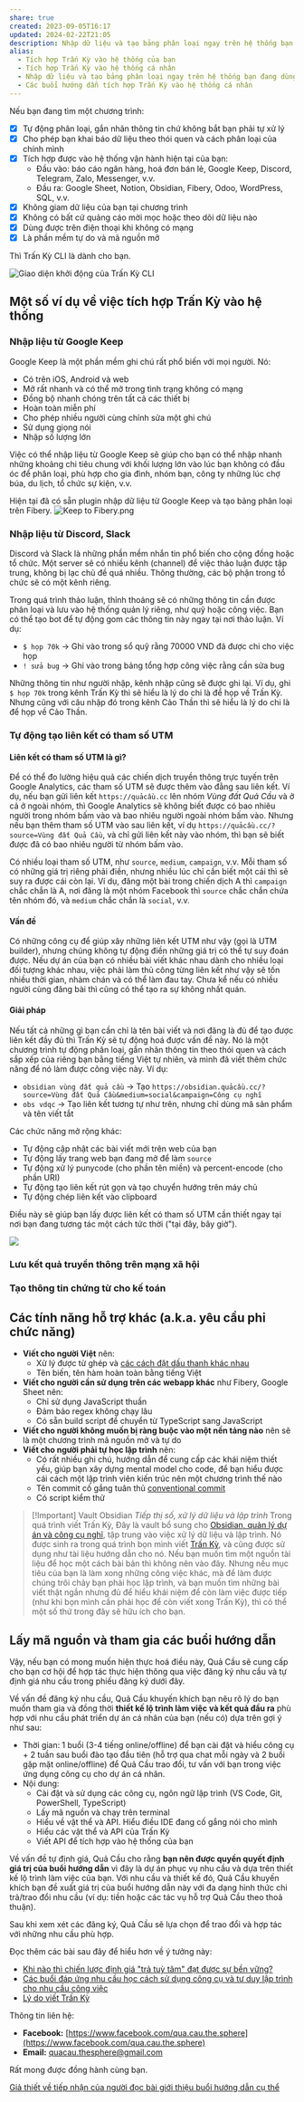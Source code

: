```yaml
---
share: true
created: 2023-09-05T16:17
updated: 2024-02-22T21:05
description: Nhập dữ liệu và tạo bảng phân loại ngay trên hệ thống bạn đang dùng
alias:
  - Tích hợp Trấn Kỳ vào hệ thống của bạn
  - Tích hợp Trấn Kỳ vào hệ thống cá nhân
  - Nhập dữ liệu và tạo bảng phân loại ngay trên hệ thống bạn đang dùng
  - Các buổi hướng dẫn tích hợp Trấn Kỳ vào hệ thống cá nhân
---
```


Nếu bạn đang tìm một chương trình:
- [x] Tự động phân loại, gắn nhãn thông tin chứ không bắt bạn phải tự xử lý
- [x] Cho phép bạn khai báo dữ liệu theo thói quen và cách phân loại của chính mình
- [x] Tích hợp được vào hệ thống vận hành hiện tại của bạn:
  - Đầu vào: báo cáo ngân hàng, hoá đơn bán lẻ, Google Keep, Discord, Telegram, Zalo, Messenger, v.v.
  - Đầu ra: Google Sheet, Notion, Obsidian, Fibery, Odoo, WordPress, SQL, v.v. 
- [x] Không giam dữ liệu của bạn tại chương trình 
- [x] Không có bất cứ quảng cáo mời mọc hoặc theo dõi dữ liệu nào
- [x] Dùng được trên điện thoại khi không có mạng
- [x] Là phần mềm tự do và mã nguồn mở

Thì Trấn Kỳ CLI là dành cho bạn.

![Giao diện khởi động của Trấn Kỳ CLI](https://i.imgur.com/rBe2iQ9.png)

## Một số ví dụ về việc tích hợp Trấn Kỳ vào hệ thống
### Nhập liệu từ Google Keep
Google Keep là một phần mềm ghi chú rất phổ biến với mọi người. Nó:
- Có trên iOS, Android và web
- Mở rất nhanh và có thể mở trong tình trạng không có mạng
- Đồng bộ nhanh chóng trên tất cả các thiết bị
- Hoàn toàn miễn phí
- Cho phép nhiều người cùng chỉnh sửa một ghi chú
- Sử dụng giọng nói
- Nhập số lượng lớn

Việc có thể nhập liệu từ Google Keep sẽ giúp cho bạn có thể nhập nhanh những khoảng chi tiêu chung với khối lượng lớn vào lúc bạn không có đầu óc để phân loại, phù hợp cho gia đình, nhóm bạn, công ty những lúc chợ búa, du lịch, tổ chức sự kiện, v.v.

Hiện tại đã có sẵn plugin nhập dữ liệu từ Google Keep và tạo bảng phân loại trên Fibery. 
![Keep to Fibery.png](../../../../assets/attachments/Keep%20to%20Fibery.png)

### Nhập liệu từ Discord, Slack
Discord và Slack là những phần mềm nhắn tin phổ biến cho cộng đồng hoặc tổ chức. Một server sẽ có nhiều kênh (channel) để việc thảo luận được tập trung, không bị lạc chủ đề quá nhiều. Thông thường, các bộ phận trong tổ chức sẽ có một kênh riêng.

Trong quá trình thảo luận, thỉnh thoảng sẽ có những thông tin cần được phân loại và lưu vào hệ thống quản lý riêng, như quỹ hoặc công việc. Bạn có thể tạo bot để tự động gom các thông tin này ngay tại nơi thảo luận. Ví dụ:
- `$ họp 70k` → Ghi vào trong sổ quỹ rằng 70000 VND đã được chi cho việc họp
- `! sửa bug` → Ghi vào trong bảng tổng hợp công việc rằng cần sửa bug

Những thông tin như người nhập, kênh nhập cũng sẽ được ghi lại. Ví dụ, ghi `$ họp 70k` trong kênh Trấn Kỳ thì sẽ hiểu là lý do chi là để họp về Trấn Kỳ. Nhưng cũng với câu nhập đó trong kênh Cảo Thần thì sẽ hiểu là lý do chi là để họp về Cảo Thần.

### Tự động tạo liên kết có tham số UTM 
#### Liên kết có tham số UTM là gì?
Để có thể đo lường hiệu quả các chiến dịch truyền thông trực tuyến trên Google Analytics, các tham số UTM sẽ được thêm vào đằng sau liên kết. Ví dụ, nếu bạn gửi liên kết `https://quảcầu.cc`  lên nhóm *Vùng đất Quả Cầu* và ở cả ở ngoài nhóm, thì Google Analytics sẽ không biết được có bao nhiêu người trong nhóm bấm vào và bao nhiêu người ngoài nhóm bấm vào. Nhưng nếu bạn thêm tham số UTM vào sau liên kết, ví dụ `https://quảcầu.cc/?source=Vùng đất Quả Cầu`, và chỉ gửi liên kết này vào nhóm, thì bạn sẽ biết được đã có bao nhiêu người từ nhóm bấm vào.

Có nhiều loại tham số UTM, như `source`, `medium`, `campaign`, v.v. Mỗi tham số có những giá trị riêng phải điền, nhưng nhiều lúc chỉ cần biết một cái thì sẽ suy ra được cái còn lại. Ví dụ, đăng một bài trong chiến dịch A thì `campaign` chắc chắn là A, nơi đăng là một nhóm Facebook thì `source` chắc chắn chứa tên nhóm đó, và `medium` chắc chắn là `social`, v.v.

#### Vấn đề
Có những công cụ để giúp xây những liên kết UTM như vậy (gọi là UTM builder), nhưng chúng không tự động điền những giá trị có thể tự suy đoán được. Nếu dự án của bạn có nhiều bài viết khác nhau dành cho nhiều loại đối tượng khác nhau, việc phải làm thủ công từng liên kết như vậy sẽ tốn nhiều thời gian, nhàm chán và có thể làm đau tay. Chưa kể nếu có nhiều người cùng đăng bài thì cũng có thể tạo ra sự không nhất quán. 

#### Giải pháp
Nếu tất cả những gì bạn cần chỉ là tên bài viết và nơi đăng là đủ để tạo được liên kết đầy đủ thì Trấn Kỳ sẽ tự động hoá được vấn đề này. Nó là một chương trình tự động phân loại, gắn nhãn thông tin theo thói quen và cách sắp xếp của riêng bạn bằng tiếng Việt tự nhiên, và mình đã viết thêm chức năng để nó làm được công việc này. Ví dụ:
- `obsidian vùng đất quả cầu` → Tạo `https://obsidian.quảcầu.cc/?source=Vùng đất Quả Cầu&medium=social&campaign=Công cụ nghĩ`
- `obs vdqc` → Tạo liên kết tương tự như trên, nhưng chỉ dùng mã sản phẩm và tên viết tắt

Các chức năng mở rộng khác:
- Tự động cập nhật các bài viết mới trên web của bạn
- Tự động lấy trang web bạn đang mở để làm `source` 
- Tự động xử lý punycode (cho phần tên miền) và percent-encode (cho phần URI) 
- Tự động tạo liên kết rút gọn và tạo chuyển hướng trên máy chủ
- Tự động chép liên kết vào clipboard

Điều này sẽ giúp bạn lấy được liên kết có tham số UTM cần thiết ngay tại nơi bạn đang tương tác một cách tức thời ("tại đây, bây giờ").

![](https://i.imgur.com/SIG0zj7.png)

### Lưu kết quả truyền thông trên mạng xã hội
### Tạo thông tin chứng từ cho kế toán

## Các tính năng hỗ trợ khác (a.k.a. yêu cầu phi chức năng) 
- **Viết cho người Việt** nên:
	- Xử lý được từ ghép và [các cách đặt dấu thanh khác nhau](Ti%E1%BA%BFng%20Vi%E1%BB%87t%20c%C3%B3%202%20c%C3%A1ch%20%C4%91%E1%BA%B7t%20d%E1%BA%A5u%20thanh.md)
	- Tên biến, tên hàm hoàn toàn bằng tiếng Việt
- **Viết cho người cần sử dụng trên các webapp khác** như Fibery, Google Sheet nên:
	- Chỉ sử dụng JavaScript thuần 
	- Đảm bảo regex không chạy lâu
	- Có sẵn build script để chuyển từ TypeScript sang JavaScript
- **Viết cho người không muốn bị ràng buộc vào một nền tảng nào** nên sẽ là một chương trình mã nguồn mở và tự do
- **Viết cho người phải tự học lập trình** nên:
	- Có rất nhiều ghi chú, hướng dẫn để cung cấp các khái niệm thiết yếu, giúp bạn xây dựng mental model cho code, để bạn hiểu được cái cách một lập trình viên kiến trúc nên một chương trình thế nào
	- Tên commit cố gắng tuân thủ [conventional commit](https://www.conventionalcommits.org/en/v1.0.0/)
	- Có script kiểm thử

> [!Important] Vault Obsidian *Tiếp thị số, xử lý dữ liệu và lập trình*
> Trong quá trình viết Trấn Kỳ, Đây là vault bổ sung cho [Obsidian, quản lý dự án và công cụ nghĩ](https://obsidian.xn--qucu-hr5aza.cc/?utm_source=CW+%C2%BB+X%E1%BB%AD+l%C3%BD+d%E1%BB%AF+li%E1%BB%87u+v%C3%A0+l%E1%BA%ADp+tr%C3%ACnh&utm_campaign=C+H%E1%BB%97+tr%E1%BB%A3+ng%C6%B0%E1%BB%9Di+t%E1%BB%B1+h%E1%BB%8Dc+qu%E1%BA%A3n+l%C3%BD+d%E1%BB%B1+%C3%A1n+ho%E1%BA%B7c+ki%E1%BA%BFn+th%E1%BB%A9c&utm_term=%C4%90%E1%BB%8Dc+b%C3%A0i+vi%E1%BA%BFt+tr%C3%AAn+web "Obsidian, quản lý dự án và công cụ nghĩ"), tập trung vào việc xử lý dữ liệu và lập trình. Nó được sinh ra trong quá trình bọn mình viết [Trấn Kỳ]([https://xn--lptrnh-zva6402d.xn--qucu-hr5aza.cc/👏Trấn](https://xn--lptrnh-zva6402d.xn--qucu-hr5aza.cc/%F0%9F%91%8FTr%E1%BA%A5n) Kỳ/ "Trấn Kỳ"), và cũng được sử dụng như tài liệu hướng dẫn cho nó. Nếu bạn muốn tìm một nguồn tài liệu để học một cách bài bản thì không nên vào đây. Nhưng nếu mục tiêu của bạn là làm xong những công việc khác, mà để làm được chúng trôi chảy bạn phải học lập trình, và bạn muốn tìm những bài viết thật ngắn nhưng đủ để hiểu khái niệm để còn làm việc được tiếp (như khi bọn mình cần phải học để còn viết xong Trấn Kỳ), thì có thể một số thứ trong đây sẽ hữu ích cho bạn.

## Lấy mã nguồn và tham gia các buổi hướng dẫn
Vậy, nếu bạn có mong muốn hiện thực hoá điều này, Quả Cầu sẽ cung cấp cho bạn cơ hội để hợp tác thực hiện thông qua việc đăng ký nhu cầu và tự định giá nhu cầu trong phiếu đăng ký dưới đây. 

Về vấn đề đăng ký nhu cầu, Quả Cầu khuyến khích bạn nêu rõ lý do bạn muốn tham gia và đồng thời **thiết kế lộ trình làm việc và kết quả đầu ra** phù hợp với nhu cầu phát triển dự án cá nhân của bạn (nếu có) dựa trên gợi ý như sau:
- Thời gian: 1 buổi (3-4 tiếng online/offline) để bạn cài đặt và hiểu công cụ + 2 tuần sau buổi đào tạo đầu tiên (hỗ trợ qua chat mỗi ngày và 2 buổi gặp mặt online/offline) để Quả Cầu trao đổi, tư vấn với bạn trong việc ứng dụng công cụ cho dự án cá nhân. 
- Nội dung:
    - Cài đặt và sử dụng các công cụ, ngôn ngữ lập trình (VS Code, Git, PowerShell, TypeScript) 
    - Lấy mã nguồn và chạy trên terminal
    - Hiểu về vật thể và API. Hiểu điều IDE đang cố gắng nói cho mình
    - Hiểu các vật thể và API của Trấn Kỳ
    - Viết API để tích hợp vào hệ thống của bạn

Về vấn đề tự định giá, Quả Cầu cho rằng **bạn nên được quyền quyết định giá trị của buổi hướng dẫn** vì đây là dự án phục vụ nhu cầu và dựa trên thiết kế lộ trình làm việc của bạn. Với nhu cầu và thiết kế đó, Quả Cầu khuyến khích bạn đề xuất giá trị của buổi hướng dẫn này với đa dạng hình thức chi trả/trao đổi nhu cầu (ví dụ: tiền hoặc các tác vụ hỗ trợ Quả Cầu theo thoả thuận).

Sau khi xem xét các đăng ký, Quả Cầu sẽ lựa chọn để trao đổi và hợp tác với những nhu cầu phù hợp.

Đọc thêm các bài sau đây để hiểu hơn về ý tưởng này:
- [Khi nào thì chiến lược định giá "trả tuỳ tâm" đạt được sự bền vững?](../M%C3%B4%20h%C3%ACnh%20kinh%20doanh%20c%E1%BB%A7a%20c%C3%A1c%20bu%E1%BB%95i%20%C4%91%C3%A1p%20%E1%BB%A9ng%20nhu%20c%E1%BA%A7u%20h%E1%BB%8Dc%20c%C3%A1ch%20s%E1%BB%AD%20d%E1%BB%A5ng%20c%C3%B4ng%20c%E1%BB%A5%20v%C3%A0%20t%C6%B0%20duy%20l%E1%BA%ADp%20tr%C3%ACnh.md)
- [Các buổi đáp ứng nhu cầu học cách sử dụng công cụ và tư duy lập trình cho nhu cầu công việc](../C%C3%A1c%20bu%E1%BB%95i%20%C4%91%C3%A1p%20%E1%BB%A9ng%20nhu%20c%E1%BA%A7u%20h%E1%BB%8Dc%20c%C3%A1ch%20s%E1%BB%AD%20d%E1%BB%A5ng%20c%C3%B4ng%20c%E1%BB%A5%20v%C3%A0%20t%C6%B0%20duy%20l%E1%BA%ADp%20tr%C3%ACnh%20cho%20nhu%20c%E1%BA%A7u%20c%C3%B4ng%20vi%E1%BB%87c.md)
- [Lý do viết Trấn Kỳ](../../../Tr%E1%BA%A5n%20K%E1%BB%B3/9%20Blog/L%C3%BD%20do%20vi%E1%BA%BFt%20Tr%E1%BA%A5n%20K%E1%BB%B3.md)

Thông tin liên hệ:

- **Facebook:** [https://www.facebook.com/qua.cau.the.sphere](https://www.facebook.com/qua.cau.the.sphere)
- **Email:** quacau.thesphere@gmail.com

Rất mong được đồng hành cùng bạn.

[Giả thiết về tiếp nhận của người đọc bài giới thiệu buổi hướng dẫn cụ thể](../../2%20Gi%E1%BA%A3%20thuy%E1%BA%BFt/Gi%E1%BA%A3%20thi%E1%BA%BFt%20v%E1%BB%81%20ti%E1%BA%BFp%20nh%E1%BA%ADn%20c%E1%BB%A7a%20ng%C6%B0%E1%BB%9Di%20%C4%91%E1%BB%8Dc%20b%C3%A0i%20gi%E1%BB%9Bi%20thi%E1%BB%87u%20bu%E1%BB%95i%20h%C6%B0%E1%BB%9Bng%20d%E1%BA%ABn%20c%E1%BB%A5%20th%E1%BB%83.md)